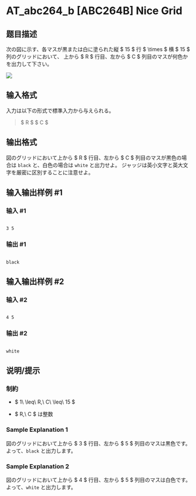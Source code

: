 # AT_abc264_b [ABC264B] Nice Grid

## 题目描述

[problemUrl]: https://atcoder.jp/contests/abc264/tasks/abc264_b

次の図に示す、各マスが黒または白に塗られた縦 $ 15 $ 行 $ \times $ 横 $ 15 $ 列のグリッドにおいて、 上から $ R $ 行目、左から $ C $ 列目のマスが何色かを出力して下さい。

![](https://cdn.luogu.com.cn/upload/vjudge_pic/AT_abc264_b/1d08398813abcc960441841276a0737d88e46e2f.png)

## 输入格式

入力は以下の形式で標準入力から与えられる。

> $ R $ $ C $

## 输出格式

図のグリッドにおいて上から $ R $ 行目、左から $ C $ 列目のマスが黒色の場合は `black` と、白色の場合は `white` と出力せよ。 ジャッジは英小文字と英大文字を厳密に区別することに注意せよ。

## 输入输出样例 #1

### 输入 #1

```
3 5
```

### 输出 #1

```
black
```

## 输入输出样例 #2

### 输入 #2

```
4 5
```

### 输出 #2

```
white
```

## 说明/提示

### 制約

- $ 1\ \leq\ R,\ C\ \leq\ 15 $
- $ R,\ C $ は整数

### Sample Explanation 1

図のグリッドにおいて上から $ 3 $ 行目、左から $ 5 $ 列目のマスは黒色です。 よって、`black` と出力します。

### Sample Explanation 2

図のグリッドにおいて上から $ 4 $ 行目、左から $ 5 $ 列目のマスは白色です。 よって、`white` と出力します。